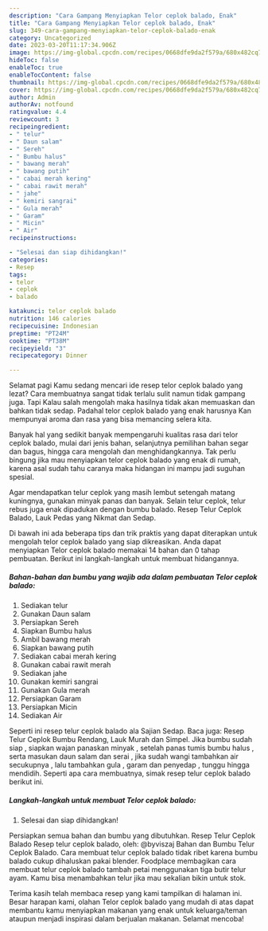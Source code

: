 ```yaml
---
description: "Cara Gampang Menyiapkan Telor ceplok balado, Enak"
title: "Cara Gampang Menyiapkan Telor ceplok balado, Enak"
slug: 349-cara-gampang-menyiapkan-telor-ceplok-balado-enak
category: Uncategorized
date: 2023-03-20T11:17:34.906Z
image: https://img-global.cpcdn.com/recipes/0668dfe9da2f579a/680x482cq70/telor-ceplok-balado-foto-resep-utama.jpg
hideToc: false
enableToc: true
enableTocContent: false
thumbnail: https://img-global.cpcdn.com/recipes/0668dfe9da2f579a/680x482cq70/telor-ceplok-balado-foto-resep-utama.jpg
cover: https://img-global.cpcdn.com/recipes/0668dfe9da2f579a/680x482cq70/telor-ceplok-balado-foto-resep-utama.jpg
author: Admin
authorAv: notfound
ratingvalue: 4.4
reviewcount: 3
recipeingredient:
- " telur"
- " Daun salam"
- " Sereh"
- " Bumbu halus"
- " bawang merah"
- " bawang putih"
- " cabai merah kering"
- " cabai rawit merah"
- " jahe"
- " kemiri sangrai"
- " Gula merah"
- " Garam"
- " Micin"
- " Air"
recipeinstructions:

- "Selesai dan siap dihidangkan!"
categories:
- Resep
tags:
- telor
- ceplok
- balado

katakunci: telor ceplok balado 
nutrition: 146 calories
recipecuisine: Indonesian
preptime: "PT24M"
cooktime: "PT38M"
recipeyield: "3"
recipecategory: Dinner

---
```



Selamat pagi Kamu sedang mencari ide resep telor ceplok balado yang lezat? Cara membuatnya sangat tidak terlalu sulit namun tidak gampang juga. Tapi Kalau salah mengolah maka hasilnya tidak akan memuaskan dan bahkan tidak sedap. Padahal telor ceplok balado yang enak harusnya Kan mempunyai aroma dan rasa yang bisa memancing selera kita.


Banyak hal yang sedikit banyak mempengaruhi kualitas rasa dari telor ceplok balado, mulai dari jenis bahan, selanjutnya pemilihan bahan segar dan bagus, hingga cara mengolah dan menghidangkannya. Tak perlu bingung jika mau menyiapkan telor ceplok balado yang enak di rumah, karena asal sudah tahu caranya maka hidangan ini mampu jadi suguhan spesial.

Agar mendapatkan telur ceplok yang masih lembut setengah matang kuningnya, gunakan minyak panas dan banyak. Selain telur ceplok, telur rebus juga enak dipadukan dengan bumbu balado. Resep Telur Ceplok Balado, Lauk Pedas yang Nikmat dan Sedap.


Di bawah ini ada beberapa tips dan trik praktis yang dapat diterapkan untuk mengolah telor ceplok balado yang siap dikreasikan. Anda dapat menyiapkan Telor ceplok balado memakai 14 bahan dan 0 tahap pembuatan. Berikut ini langkah-langkah untuk membuat hidangannya.

<!--inarticleads1-->

##### Bahan-bahan dan bumbu yang wajib ada dalam pembuatan Telor ceplok balado:

1. Sediakan  telur
1. Gunakan  Daun salam
1. Persiapkan  Sereh
1. Siapkan  Bumbu halus
1. Ambil  bawang merah
1. Siapkan  bawang putih
1. Sediakan  cabai merah kering
1. Gunakan  cabai rawit merah
1. Sediakan  jahe
1. Gunakan  kemiri sangrai
1. Gunakan  Gula merah
1. Persiapkan  Garam
1. Persiapkan  Micin
1. Sediakan  Air


Seperti ini resep telur ceplok balado ala Sajian Sedap. Baca juga: Resep Telur Ceplok Bumbu Rendang, Lauk Murah dan Simpel. Jika bumbu sudah siap , siapkan wajan panaskan minyak , setelah panas tumis bumbu halus , serta masukan daun salam dan serai , jika sudah wangi tambahkan air secukupnya , lalu tambahkan gula , garam dan penyedap , tunggu hingga mendidih. Seperti apa cara membuatnya, simak resep telur ceplok balado berikut ini. 

<!--inarticleads2-->

##### Langkah-langkah untuk membuat Telor ceplok balado:


1. Selesai dan siap dihidangkan!

Persiapkan semua bahan dan bumbu yang dibutuhkan. Resep Telur Ceplok Balado Resep telur ceplok balado, oleh: @byviszaj Bahan dan Bumbu Telur Ceplok Balado. Cara membuat telur ceplok balado tidak ribet karena bumbu balado cukup dihaluskan pakai blender. Foodplace membagikan cara membuat telur ceplok balado tambah petai menggunakan tiga butir telur ayam. Kamu bisa menambahkan telur jika mau sekalian bikin untuk stok. 

Terima kasih telah membaca resep yang kami tampilkan di halaman ini. Besar harapan kami, olahan Telor ceplok balado yang mudah di atas dapat membantu kamu menyiapkan makanan yang enak untuk keluarga/teman ataupun menjadi inspirasi dalam berjualan makanan. Selamat mencoba!
